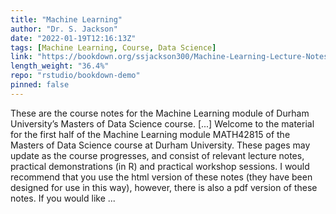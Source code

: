 ```yaml
---
title: "Machine Learning"
author: "Dr. S. Jackson"
date: "2022-01-19T12:16:13Z"
tags: [Machine Learning, Course, Data Science]
link: "https://bookdown.org/ssjackson300/Machine-Learning-Lecture-Notes/"
length_weight: "36.4%"
repo: "rstudio/bookdown-demo"
pinned: false
---
```


These are the course notes for the Machine Learning module of Durham University’s Masters of Data Science course. [...] Welcome to the material for the first half of the Machine Learning module MATH42815 of the Masters of Data Science course at Durham University. These pages may update as the course progresses, and consist of relevant lecture notes, practical demonstrations (in R) and practical workshop sessions. I would recommend that you use the html version of these notes (they have been designed for use in this way), however, there is also a pdf version of these notes. If you would like ...
